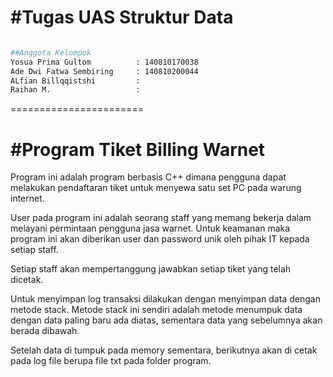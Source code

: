 #Tugas UAS Struktur Data
=======================

```bash

##Anggota Kelompok 
Yosua Prima Gultom          : 140810170038
Ade Dwi Fatwa Sembiring     : 140810200044
ALfian Billqqistshi         :
Raihan M.                   :
```



=======================

#Program Tiket Billing Warnet
=============================

Program ini adalah program berbasis C++ 
dimana pengguna dapat melakukan pendaftaran
tiket untuk menyewa satu set PC pada warung
internet. 

User pada program ini adalah seorang staff
yang memang bekerja dalam melayani permintaan
pengguna jasa warnet. Untuk keamanan maka
program ini akan diberikan user dan password
unik oleh pihak IT kepada setiap staff.

Setiap staff akan mempertanggung jawabkan
setiap tiket yang telah dicetak.

Untuk menyimpan log transaksi dilakukan dengan
menyimpan data dengan metode stack.
Metode stack ini sendiri adalah metode menumpuk
data dengan data paling baru ada diatas, sementara
data yang sebelumnya akan berada dibawah.

Setelah data di tumpuk pada memory sementara,
berikutnya akan di cetak pada log file berupa
file txt pada folder program.

